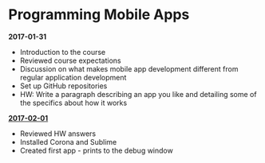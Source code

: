 # Programming Mobile Apps

**2017-01-31**
* Introduction to the course
* Reviewed course expectations
* Discussion on what makes mobile app development different from regular application development
* Set up GitHub repositories
* HW: Write a paragraph describing an app you like and detailing some of the specifics about how it works

**[2017-02-01]()**
* Reviewed HW answers
* Installed Corona and Sublime
* Created first app - prints to the debug window